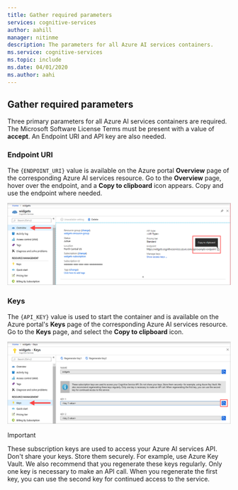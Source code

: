 ```yaml
---
title: Gather required parameters
services: cognitive-services
author: aahill
manager: nitinme
description: The parameters for all Azure AI services containers.
ms.service: cognitive-services
ms.topic: include 
ms.date: 04/01/2020
ms.author: aahi
---
```


## Gather required parameters

Three primary parameters for all Azure AI services containers are required. The Microsoft Software License Terms must be present with a value of **accept**. An Endpoint URI and API key are also needed.

### Endpoint URI

The `{ENDPOINT_URI}` value is available on the Azure portal **Overview** page of the corresponding Azure AI services resource. Go to the **Overview** page, hover over the endpoint, and a **Copy to clipboard** <span class="docon docon-edit-copy x-hidden-focus"></span> icon appears. Copy and use the endpoint where needed.

![Screenshot that shows gathering the endpoint URI for later use.](../media/overview-endpoint-uri.png)

### Keys

The `{API_KEY}` value is used to start the container and is available on the Azure portal's **Keys** page of the corresponding Azure AI services resource. Go to the **Keys** page, and select the **Copy to clipboard** <span class="docon docon-edit-copy x-hidden-focus"></span> icon.

![Screenshot that shows getting one of the two keys for later use.](../media/keys-copy-api-key.png)

> [!IMPORTANT]
> These subscription keys are used to access your Azure AI services API. Don't share your keys. Store them securely. For example, use Azure Key Vault. We also recommend that you regenerate these keys regularly. Only one key is necessary to make an API call. When you regenerate the first key, you can use the second key for continued access to the service.
